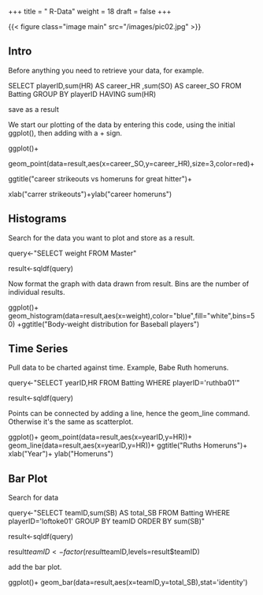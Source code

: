 +++
title = " R-Data"
weight = 18
draft = false
+++


{{< figure class="image main" src="/images/pic02.jpg" >}}

## Intro

<p>Before anything you need to retrieve your data, for example.</p>

<p> SELECT playerID,sum(HR) AS career_HR ,sum(SO) AS career_SO FROM Batting GROUP BY playerID HAVING sum(HR)</p>

<p>save as a result</p>

<p>We start our plotting of the data by entering this code, using the initial ggplot(), then adding with a + sign.</p>

<p> ggplot()+ <p/>
  <p>geom_point(data=result,aes(x=career_SO,y=career_HR),size=3,color=red)+</p>
  
  <p>ggtitle("career strikeouts vs homeruns for great hitter")+</p>
    
  <p>xlab("carrer strikeouts")+ylab("career homeruns")</p>


## Histograms

Search for the data you want to plot and store as a result. 

 query<-"SELECT weight
 FROM Master"

 result<-sqldf(query)
      
Now format the graph with data drawn from result. Bins are the number of individual results. 

 ggplot()+
   geom_histogram(data=result,aes(x=weight),color="blue",fill="white",bins=50)
   +ggtitle("Body-weight distribution for Baseball players")
   
## Time Series

Pull data to be charted against time. Example, Babe Ruth homeruns.


 query<-"SELECT yearID,HR
 FROM Batting
 WHERE playerID='ruthba01'"

 result<-sqldf(query)

Points can be connected by adding a line, hence the geom_line command. Otherwise it's the same as scatterplot.

 ggplot()+
   geom_point(data=result,aes(x=yearID,y=HR))+
   geom_line(data=result,aes(x=yearID,y=HR))+
   ggtitle("Ruths Homeruns")+
   xlab("Year")+
   ylab("Homeruns")

## Bar Plot

Search for data

query<-"SELECT teamID,sum(SB) AS total_SB
FROM Batting
WHERE playerID='loftoke01'
GROUP BY teamID
ORDER BY sum(SB)"

result<-sqldf(query)

result$teamID<-factor(result$teamID,levels=result$teamID)

add the bar plot.


ggplot()+
  geom_bar(data=result,aes(x=teamID,y=total_SB),stat='identity')
    
    
    